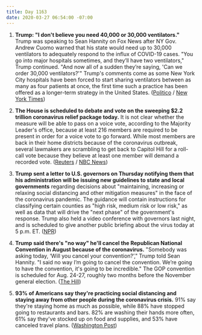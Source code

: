 ```yaml
---
title: Day 1163
date: 2020-03-27 06:54:00 -07:00
---
```


1. **Trump: "I don't believe you need 40,000 or 30,000 ventilators."** Trump was speaking to Sean Hannity on Fox News after NY Gov. Andrew Cuomo warned that his state would need up to 30,000 ventilators to adequately respond to the influx of COVID-19 cases. "You go into major hospitals sometimes, and they’ll have two ventilators," Trump continued. "And now all of a sudden they’re saying, 'Can we order 30,000 ventilators?'" Trump's comments come as some New York City hospitals have been forced to start sharing ventilators between as many as four patients at once, the first time such a practice has been offered as a longer-term strategy in the United States. ([Politico](https://www.politico.com/news/2020/03/26/trump-ventilators-coronavirus-151311) / [New York Times](https://www.nytimes.com/2020/03/26/health/coronavirus-ventilator-sharing.html))

2. **The House is scheduled to debate and vote on the sweeping $2.2 trillion coronavirus relief package today.** It is not clear whether the measure will be able to pass on a voice vote, according to the Majority Leader's office, because at least 216 members are required to be present in order for a voice vote to go forward. While most members are back in their home districts because of the coronavirus outbreak, several lawmakers are scrambling to get back to Capitol Hill for a roll-call vote because they believe at least one member will demand a recorded vote. ([Reuters](https://www.reuters.com/article/us-health-coronavirus-usa-house-idUSKBN21E03H) / [NBC News](https://www.nbcnews.com/politics/congress/house-members-race-back-washington-amid-fears-2-trillion-bill-n1170051))

3. **Trump sent a letter to U.S. governors on Thursday notifying them that his administration will be issuing new guidelines to state and local governments** regarding decisions about "maintaining, increasing or relaxing social distancing and other mitigation measures" in the face of the coronavirus pandemic. The guidance will contain instructions for classifying certain counties as "high risk, medium risk or low risk," as well as data that will drive the "next phase" of the government's response. Trump also held a video conference with governors last night, and is scheduled to give another public briefing about the virus today at 5 p.m. ET. ([NPR](https://www.npr.org/2020/03/26/822049287/read-president-trumps-letter-to-governors-on-new-coronavirus-guidelines))

4. **Trump said there's "no way" he'll cancel the Republican National Convention in August because of the coronavirus.** "Somebody was asking today, ‘Will you cancel your convention?’," Trump told Sean Hannity. "I said no way I’m going to cancel the convention. We’re going to have the convention, it's going to be incredible." The GOP convention is scheduled for Aug. 24-27, roughly two months before the November general election. ([The Hill](https://thehill.com/homenews/administration/489790-trump-says-no-way-hell-cancel-gop-convention-in-august))

5. **93% of Americans say they're practicing social distancing and staying away from other people during the coronavirus crisis.** 91% say they're staying home as much as possible, while 88% have stopped going to restaurants and bars. 82% are washing their hands more often, 61% say they've stocked up on food and supplies, and 53% have canceled travel plans. ([Washington Post](https://www.washingtonpost.com/politics/poll-finds-universal-lifestyle-changes-rising-stress-and-growing-fears-about-catching-coronavirus/2020/03/26/11360bb2-6f5e-11ea-b148-e4ce3fbd85b5_story.html))